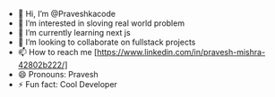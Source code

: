- 👋 Hi, I’m @Praveshkacode
- 👀 I’m interested in sloving real world problem
- 🌱 I’m currently learning next js
- 💞️ I’m looking to collaborate on fullstack projects
- 📫 How to reach me [https://www.linkedin.com/in/pravesh-mishra-42802b222/]
- 😄 Pronouns: Pravesh
- ⚡ Fun fact: Cool Developer

<!---
Praveshkacode/Praveshkacode is a ✨ special ✨ repository because its `README.md` (this file) appears on your GitHub profile.
You can click the Preview link to take a look at your changes.
--->
